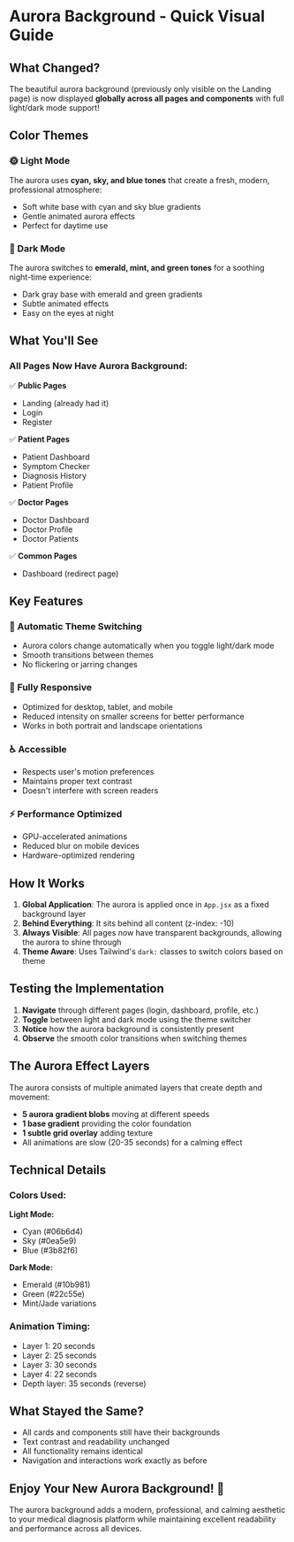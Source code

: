 # Aurora Background - Quick Visual Guide

## What Changed?

The beautiful aurora background (previously only visible on the Landing page) is now displayed **globally across all pages and components** with full light/dark mode support!

## Color Themes

### 🌞 Light Mode
The aurora uses **cyan, sky, and blue tones** that create a fresh, modern, professional atmosphere:
- Soft white base with cyan and sky blue gradients
- Gentle animated aurora effects
- Perfect for daytime use

### 🌙 Dark Mode
The aurora switches to **emerald, mint, and green tones** for a soothing night-time experience:
- Dark gray base with emerald and green gradients
- Subtle animated effects
- Easy on the eyes at night

## What You'll See

### All Pages Now Have Aurora Background:
✅ **Public Pages**
- Landing (already had it)
- Login
- Register

✅ **Patient Pages**
- Patient Dashboard
- Symptom Checker
- Diagnosis History
- Patient Profile

✅ **Doctor Pages**
- Doctor Dashboard
- Doctor Profile
- Doctor Patients

✅ **Common Pages**
- Dashboard (redirect page)

## Key Features

### 🎨 Automatic Theme Switching
- Aurora colors change automatically when you toggle light/dark mode
- Smooth transitions between themes
- No flickering or jarring changes

### 📱 Fully Responsive
- Optimized for desktop, tablet, and mobile
- Reduced intensity on smaller screens for better performance
- Works in both portrait and landscape orientations

### ♿ Accessible
- Respects user's motion preferences
- Maintains proper text contrast
- Doesn't interfere with screen readers

### ⚡ Performance Optimized
- GPU-accelerated animations
- Reduced blur on mobile devices
- Hardware-optimized rendering

## How It Works

1. **Global Application**: The aurora is applied once in `App.jsx` as a fixed background layer
2. **Behind Everything**: It sits behind all content (z-index: -10)
3. **Always Visible**: All pages now have transparent backgrounds, allowing the aurora to shine through
4. **Theme Aware**: Uses Tailwind's `dark:` classes to switch colors based on theme

## Testing the Implementation

1. **Navigate** through different pages (login, dashboard, profile, etc.)
2. **Toggle** between light and dark mode using the theme switcher
3. **Notice** how the aurora background is consistently present
4. **Observe** the smooth color transitions when switching themes

## The Aurora Effect Layers

The aurora consists of multiple animated layers that create depth and movement:
- **5 aurora gradient blobs** moving at different speeds
- **1 base gradient** providing the color foundation
- **1 subtle grid overlay** adding texture
- All animations are slow (20-35 seconds) for a calming effect

## Technical Details

### Colors Used:

**Light Mode:**
- Cyan (#06b6d4)
- Sky (#0ea5e9)
- Blue (#3b82f6)

**Dark Mode:**
- Emerald (#10b981)
- Green (#22c55e)
- Mint/Jade variations

### Animation Timing:
- Layer 1: 20 seconds
- Layer 2: 25 seconds
- Layer 3: 30 seconds
- Layer 4: 22 seconds
- Depth layer: 35 seconds (reverse)

## What Stayed the Same?

- All cards and components still have their backgrounds
- Text contrast and readability unchanged
- All functionality remains identical
- Navigation and interactions work exactly as before

## Enjoy Your New Aurora Background! 🌌

The aurora background adds a modern, professional, and calming aesthetic to your medical diagnosis platform while maintaining excellent readability and performance across all devices.






